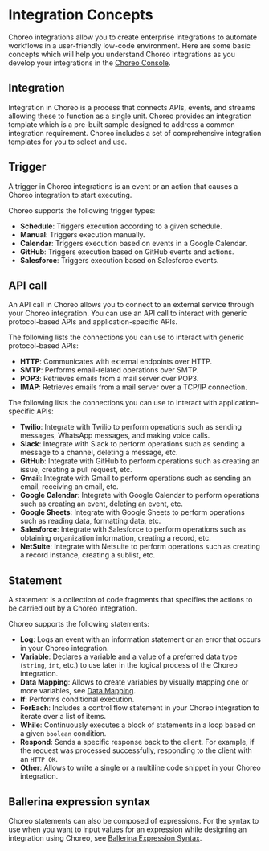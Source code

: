 # Integration Concepts
Choreo integrations allow you to create enterprise integrations to automate workflows in a user-friendly low-code environment. Here are some basic concepts which will help you understand Choreo integrations as you develop your integrations in the [Choreo Console](https://console.choreo.dev/login/).
  
## Integration
Integration in Choreo is a process that connects APIs, events, and streams allowing these to function as a single unit. Choreo provides an integration template which is a pre-built sample designed to address a common integration requirement. Choreo includes a set of comprehensive integration templates for you to select and use.

## Trigger
A trigger in Choreo integrations is an event or an action that causes a Choreo integration to start executing.

Choreo supports the following trigger types:

 - **Schedule**: Triggers execution according to a given schedule.
 - **Manual**: Triggers execution manually.
 - **Calendar**: Triggers execution based on events in a Google Calendar.
 - **GitHub**: Triggers execution based on GitHub events and actions.
 - **Salesforce**: Triggers execution based on Salesforce events. 

## API call
An API call in Choreo allows you to connect to an external service through your Choreo integration. You can use an API call to interact with generic protocol-based APIs and application-specific APIs.

The following lists the connections you can use to interact with generic protocol-based APIs:
  
 - **HTTP**: Communicates with external endpoints over HTTP.   
 - **SMTP**: Performs email-related operations over SMTP. 
 - **POP3**: Retrieves emails from a mail server over POP3. 
 - **IMAP**: Retrieves emails from a mail server over a TCP/IP connection.

The following lists the connections you can use to interact with application-specific APIs:

 - **Twilio**: Integrate with Twilio to perform operations such as sending messages, WhatsApp messages, and making voice calls.
 - **Slack**: Integrate with Slack to perform operations such as sending a message to a channel, deleting a message, etc.
 - **GitHub**: Integrate with GitHub to perform operations such as creating an issue, creating a pull request, etc. 
 - **Gmail**: Integrate with Gmail to perform operations such as sending an email, receiving an email, etc.
 - **Google Calendar**: Integrate with Google Calendar to perform operations such as creating an event, deleting an event, etc.
 - **Google Sheets**: Integrate with Google Sheets to perform operations such as reading data, formatting data, etc.
 - **Salesforce**: Integrate with Salesforce to perform operations such as obtaining organization information, creating a record, etc.
 - **NetSuite**: Integrate with Netsuite to perform operations such as creating a record instance, creating a sublist, etc. 

## Statement

A statement is a collection of code fragments that specifies the actions to be carried out by a Choreo integration. 

Choreo supports the following statements:

 - **Log**: Logs an event with an information statement or an error that occurs in your Choreo integration.
 - **Variable**: Declares a variable and a value of a preferred data type (`string`, `int`, etc.) to use later in the logical process of the Choreo integration.
 - **Data Mapping**: Allows to create variables by visually mapping one or more variables, see [Data Mapping](../references/data-mapping.md).
 - **If**: Performs conditional execution.
 - **ForEach**: Includes a control flow statement in your Choreo integration to iterate over a list of items.
 - **While**: Continuously executes a block of statements in a loop based on a given `boolean` condition. 
 - **Respond**: Sends a specific response back to the client. For example, if the request was processed successfully,  responding to the client with an `HTTP_OK`.
 - **Other**: Allows to write a single or a multiline code snippet in your Choreo integration.

## Ballerina expression syntax

Choreo statements can also be composed of expressions. For the syntax to use when you want to input values for an expression while designing an integration using Choreo, see [Ballerina Expression Syntax](../references/ballerina-expression-syntax.md).
